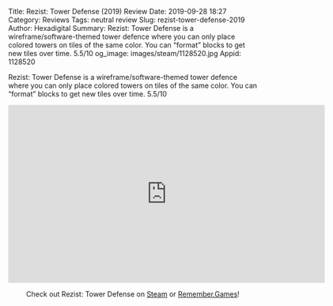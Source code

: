 Title: Rezist: Tower Defense (2019) Review
Date: 2019-09-28 18:27
Category: Reviews
Tags: neutral review
Slug: rezist-tower-defense-2019
Author: Hexadigital
Summary: Rezist: Tower Defense is a wireframe/software-themed tower defence where you can only place colored towers on tiles of the same color. You can “format” blocks to get new tiles over time. 5.5/10
og_image: images/steam/1128520.jpg
Appid: 1128520

Rezist: Tower Defense is a wireframe/software-themed tower defence where you can only place colored towers on tiles of the same color. You can “format” blocks to get new tiles over time. 5.5/10

<center><iframe src="https://www.youtube.com/embed/SGSu24QY2WA?feature=oembed" allow="accelerometer; autoplay; encrypted-media; gyroscope; picture-in-picture" width="640" height="360" frameborder="0"></iframe>

Check out Rezist: Tower Defense on [Steam](https://store.steampowered.com/app/1128520/?curator_clanid=34633900) or [Remember.Games](https://remember.games/game/6032/)!</center>
